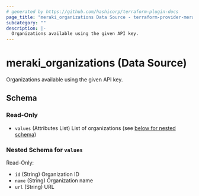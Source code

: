```yaml
---
# generated by https://github.com/hashicorp/terraform-plugin-docs
page_title: "meraki_organizations Data Source - terraform-provider-meraki"
subcategory: ""
description: |-
  Organizations available using the given API key.
---
```


# meraki_organizations (Data Source)

Organizations available using the given API key.



<!-- schema generated by tfplugindocs -->
## Schema

### Read-Only

- `values` (Attributes List) List of organizations (see [below for nested schema](#nestedatt--values))

<a id="nestedatt--values"></a>
### Nested Schema for `values`

Read-Only:

- `id` (String) Organization ID
- `name` (String) Organization name
- `url` (String) URL


